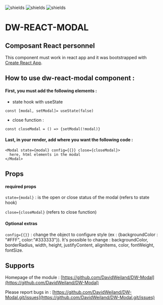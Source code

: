 
![shields](https://img.shields.io/badge/version-v1.1.0-blue)
![shields](https://img.shields.io/badge/make_with-React_in_create--react--app-red)
![shields](https://img.shields.io/badge/author-David_Weiland-green)

# DW-REACT-MODAL
## Composant React personnel

This component must work in react app and it was bootstrapped with  [Create React App](https://github.com/facebook/create-react-app).


## How to use dw-react-modal component :

#### First, you must add the following elements :
- state hook with useState
```
const [modal, setModal]= useState(false)
```

- close function :
```
const closeModal = () => {setModal(!modal)}
```


#### Last, in your render, add where you want the following code :

```
<Modal state={modal} config={{}} close={closeModal}>
  here, html elements in the modal
</Modal>
```
## Props
#### required props
`state={modal}` : is the open or close status of the modal (refers to state hook)

`close={closeModal}` (refers to close function)

#### Optional extras
`config={{}}` : change the object to configure style (ex : {backgroundColor : "#FFF", color:"#333333"}). It's possible to change : backgroundColor, borderRadius, width, height, justifyContent, alignItems, color, fontWeight, fontSize.


## Supports
Homepage of the module : [https://github.com/DavidWeiland/DW-Modal](https://github.com/DavidWeiland/DW-Modal)

Please report bugs in : [https://github.com/DavidWeiland/DW-Modal.git/issues](https://github.com/DavidWeiland/DW-Modal.git/issues)
